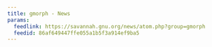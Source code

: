 ```yaml
---
title: gmorph - News
params:
  feedlink: https://savannah.gnu.org/news/atom.php?group=gmorph
  feedid: 86af649447ffe055a1b5f3a914ef9ba5
---
```

